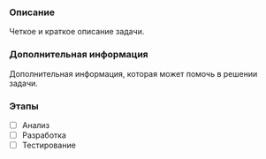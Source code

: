 ### Описание

Четкое и краткое описание задачи.

### Дополнительная информация

Дополнительная информация, которая может помочь в решении задачи.

### Этапы

- [ ] Анализ
- [ ] Разработка
- [ ] Тестирование
